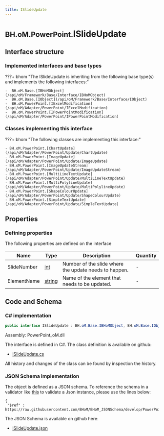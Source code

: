 ```yaml
---
title: ISlideUpdate
---
```


# <small>BH.oM.PowerPoint.</small>**ISlideUpdate**



## Interface structure

### Implemented interfaces and base types

???+ bhom "The ISlideUpdate is inheriting from the following base type(s) and implements the following interfaces:"

    -  BH.oM.Base.[IBHoMObject](/api/oM/Framework/Base/Interface/IBHoMObject)
    -  BH.oM.Base.[IObject](/api/oM/Framework/Base/Interface/IObject)
    -  BH.oM.PowerPoint.[IExcelModification](/api/oM/Adapter/PowerPoint/IExcelModification)
    -  BH.oM.PowerPoint.[IPowerPointModification](/api/oM/Adapter/PowerPoint/IPowerPointModification)


### Classes implementing this interface

???+ bhom "The following classes are implementing this interface:"

    - BH.oM.PowerPoint.[ChartUpdate](/api/oM/Adapter/PowerPoint/Update/ChartUpdate)
    - BH.oM.PowerPoint.[ImageUpdate](/api/oM/Adapter/PowerPoint/Update/ImageUpdate)
    - BH.oM.PowerPoint.[ImageUpdateStream](/api/oM/Adapter/PowerPoint/Update/ImageUpdateStream)
    - BH.oM.PowerPoint.[MultiLineTextUpdate](/api/oM/Adapter/PowerPoint/Update/MultiLineTextUpdate)
    - BH.oM.PowerPoint.[MultiPolylineUpdate](/api/oM/Adapter/PowerPoint/Update/MultiPolylineUpdate)
    - BH.oM.PowerPoint.[ShapeColourUpdate](/api/oM/Adapter/PowerPoint/Update/ShapeColourUpdate)
    - BH.oM.PowerPoint.[SimpleTextUpdate](/api/oM/Adapter/PowerPoint/Update/SimpleTextUpdate)


## Properties



### Defining properties

The following properties are defined on the interface

| Name             | Type             | Description      | Quantity         |
|------------------|------------------|------------------|------------------|
| SlideNumber | [int](https://learn.microsoft.com/en-us/dotnet/api/System.Int32?view=netstandard-2.0) | Number of the slide where the update needs to happen. | - |
| ElementName | [string](https://learn.microsoft.com/en-us/dotnet/api/System.String?view=netstandard-2.0) | Name of the element that needs to be updated. | - |


## Code and Schema

### C# implementation

``` C# title="C#"
public interface ISlideUpdate : BH.oM.Base.IBHoMObject, BH.oM.Base.IObject, BH.oM.PowerPoint.IExcelModification, BH.oM.PowerPoint.IPowerPointModification
```

Assembly: PowerPoint_oM.dll

The interface is defined in C#. The class definition is available on github:

- [ISlideUpdate.cs](https://github.com/BHoM/PowerPoint_Toolkit/blob/develop/PowerPoint_oM/Update\ISlideUpdate.cs)

All history and changes of the class can be found by inspection the history.
### JSON Schema implementation

The object is defined as a JSON schema. To reference the schema in a validator like [this](https://www.jsonschemavalidator.net/) to validate a Json instance, please use the lines below:

``` { .json .copy .select } title="JSON Schema"
{
 "$ref" : https://raw.githubusercontent.com/BHoM/BHoM_JSONSchema/develop/PowerPoint_oM/ISlideUpdate.json}
```

The JSON Schema is available on github here:

- [ISlideUpdate.json](https://github.com/BHoM/BHoM_JSONSchema/blob/develop/PowerPoint_oM/ISlideUpdate.json)
